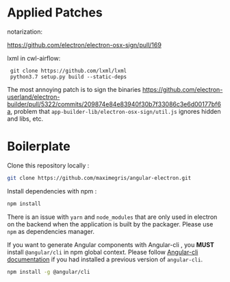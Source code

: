 # Applied Patches

notarization:

https://github.com/electron/electron-osx-sign/pull/169


lxml in cwl-airflow:

```
 git clone https://github.com/lxml/lxml
 python3.7 setup.py build --static-deps
```

The most annoying patch is to sign the binaries https://github.com/electron-userland/electron-builder/pull/5322/commits/209874e84e83940f30b7f33086c3e6d00177bf6a, problem that `app-builder-lib/electron-osx-sign/util.js` ignores hidden and libs, etc.


# Boilerplate

Clone this repository locally :

``` bash
git clone https://github.com/maximegris/angular-electron.git
```

Install dependencies with npm :

``` bash
npm install
```

There is an issue with `yarn` and `node_modules` that are only used in electron on the backend when the application is built by the packager. Please use `npm` as dependencies manager.


If you want to generate Angular components with Angular-cli , you **MUST** install `@angular/cli` in npm global context.
Please follow [Angular-cli documentation](https://github.com/angular/angular-cli) if you had installed a previous version of `angular-cli`.

``` bash
npm install -g @angular/cli
```
